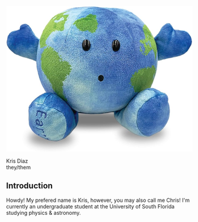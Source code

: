 <head><link rel="stylesheet" href="https://latex.vercel.app/style.css" title="Howdy"></head>

<center><img src="https://github.com/chrisd149/chrisd149.github.io/blob/main/images/yo.jpg?raw=true" title="literally me btw"></center>

<p class="author">Kris Diaz <br> they/them</p>

<div class="abstract">
  <h2>Introduction</h2>
  <p>Howdy! My prefered name is Kris, however, you may also call me Chris! I'm currently an undergraduate student at the University of South Florida studying physics & astronomy. 
</p>
</div>



